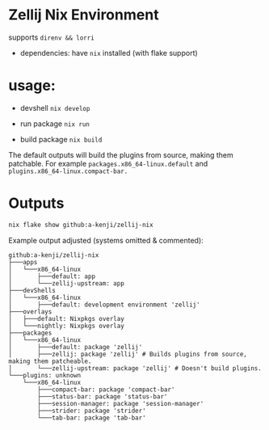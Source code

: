 # Zellij Nix Environment
supports `direnv && lorri`

- dependencies:
have `nix` installed (with flake support)

# usage:

- devshell
`nix develop`

- run package
`nix run`

- build package
`nix build`

The default outputs will build the plugins from source, making them patchable.
For example `packages.x86_64-linux.default` and `plugins.x86_64-linux.compact-bar.
`

# Outputs
```bash
nix flake show github:a-kenji/zellij-nix
```

Example output adjusted (systems omitted & commented):
```
github:a-kenji/zellij-nix
├───apps
│   └───x86_64-linux
│       ├───default: app
│       └───zellij-upstream: app
├───devShells
│   └───x86_64-linux
│       ├───default: development environment 'zellij'
├───overlays
│   ├───default: Nixpkgs overlay
│   └───nightly: Nixpkgs overlay
├───packages
│   └───x86_64-linux
│       ├───default: package 'zellij'
│       ├───zellij: package 'zellij' # Builds plugins from source, making them patcheable.
│       └───zellij-upstream: package 'zellij' # Doesn't build plugins.
└───plugins: unknown
    └───x86_64-linux
        ├───compact-bar: package 'compact-bar'
        ├───status-bar: package 'status-bar'
        ├───session-manager: package 'session-manager'
        ├───strider: package 'strider'
        └───tab-bar: package 'tab-bar'
```
